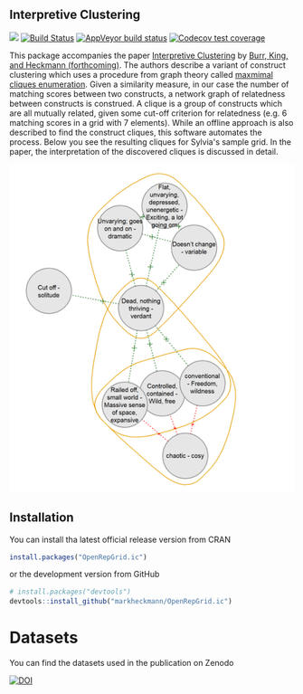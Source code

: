 ## Interpretive Clustering

[![](https://www.r-pkg.org/badges/version/OpenRepGrid.ic?color=success)](https://cran.r-project.org/package=OpenRepGrid.ic)
[![Build Status](https://travis-ci.org/markheckmann/OpenRepGrid.ic.svg?branch=master)](https://travis-ci.org/markheckmann/OpenRepGrid.ic)
[![AppVeyor build status](https://ci.appveyor.com/api/projects/status/github/markheckmann/OpenRepGrid.ic?branch=master&svg=true)](https://ci.appveyor.com/project/markheckmann/OpenRepGrid.ic)
[![Codecov test coverage](https://codecov.io/gh/markheckmann/OpenRepGrid.ic/branch/master/graph/badge.svg)](https://codecov.io/gh/markheckmann/OpenRepGrid.ic?branch=master)


This package accompanies the paper [Interpretive Clustering](#) by [Burr, King, and Heckmann (forthcoming)](#). The authors describe a variant of construct clustering which uses a procedure from graph theory called [maxmimal cliques enumeration](https://en.wikipedia.org/wiki/Clique_problem#Listing_all_maximal_cliques). Given a similarity measure, in our case the number of matching scores between two constructs, a network graph of relatedness between constructs is construed.
A clique is a group of constructs which are all mutually related, given some cut-off criterion for relatedness (e.g. 6 matching scores in a grid with 7 elements). While an offline approach is also described to find the construct cliques, this software automates the process. Below you see the resulting cliques for Sylvia's sample grid. In the paper, the interpretation of the discovered cliques is discussed in detail.
                       
![example](inst/shiny/www/sylvia_cliques.png "Construct cliques for Sylvias's grid")


## Installation

You can install tha latest official release version from CRAN

``` r
install.packages("OpenRepGrid.ic")
```

or the development version from GitHub

``` r
# install.packages("devtools")
devtools::install_github("markheckmann/OpenRepGrid.ic")
```
 
# Datasets

You can find the datasets used in the publication on Zenodo

[![DOI](https://zenodo.org/badge/DOI/10.5281/zenodo.3629868.svg)](https://doi.org/10.5281/zenodo.3629868)

